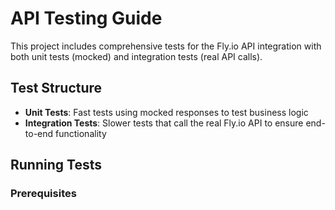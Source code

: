 # API Testing Guide

This project includes comprehensive tests for the Fly.io API integration with both unit tests (mocked) and integration tests (real API calls).

## Test Structure

- **Unit Tests**: Fast tests using mocked responses to test business logic
- **Integration Tests**: Slower tests that call the real Fly.io API to ensure end-to-end functionality

## Running Tests

### Prerequisites
